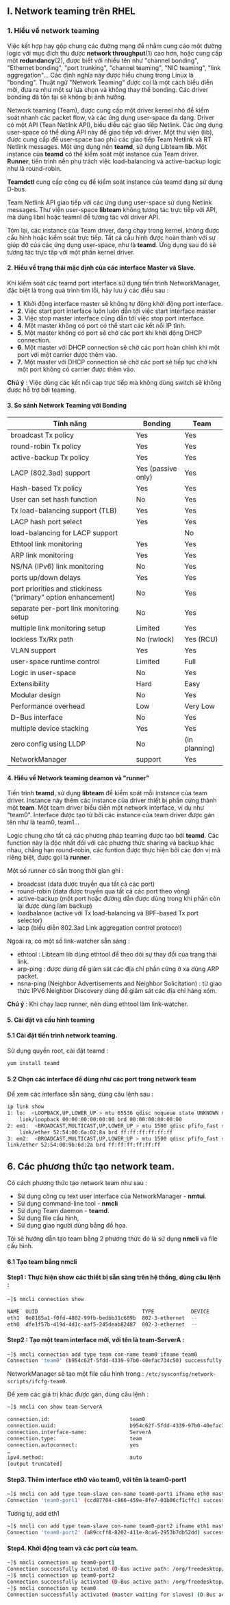 ## I. Network teaming trên RHEL
### 1. Hiểu về network teaming
Việc kết hợp hay gộp chung các đường mạng để nhằm cung cáo một đường logic với mục đích thu được **network throughput**(1) cao hơn, hoặc cung cấp một **redundancy**(2), được biết với nhiều tên như "channel bonding", "Ethernet bonding", "port trunking", "channel teaming", "NIC teaming", "link aggregation"... Các định nghĩa này được hiểu chung trong Linux là "bonding". Thuật ngữ "Network Teaming" được coi là một cách biểu diễn mới, đưa ra như một sự lựa chọn và không thay thế bonding. Các driver bonding đã tồn tại sẽ không bị ảnh hưởng.

Network teaming (Team), được cung cấp một driver kernel nhỏ để kiểm soát nhanh các packet flow, và các ứng dụng user-space đa dạng. Driver có một API (Tean Netlink API), biểu diễu các giao tiếp Netlink. Các ứng dụng user-space có thể dùng API này để giao tiếp với driver. Một thư viện (lib), được cung cấp để user-space bao phủ các giao tiếp Team Netlink và RT Netlink messages. Một ứng dụng nền **teamd**, sử dụng Libteam **lib**. Một instance của **teamd** có thể kiểm soát một instance của Team driver. **Runner**, tiến trình nền phụ trách việc load-balancing và active-backup logic như là round-robin. 

**Teamdctl** cung cấp công cụ để kiểm soát instance của teamd đang sử dụng D-bus.

Team Netlink API giao tiếp với các ứng dụng user-space sử dụng Netlink messages. Thư viện user-space **libteam** không tương tác trực tiếp với API, mà dùng libnl hoặc teamnl để tương tác với driver API.

Tóm lại, các instance của Team driver, đang chạy trong kernel, không được cấu hình hoặc kiểm soát trực tiếp. Tất cả cấu hình được hoàn thành với sự giúp đỡ của các ứng dụng user-space, như là **teamd**. Ứng dụng sau đó sẽ tương tác trực tấp với một phần kernel driver.

#### 2. Hiểu về trạng thái mặc định của các interface Master và Slave.

Khi kiểm soát các teamd port interface sử dụng tiến trình NetworkManager, đặc biệt là trong quá trình tìm lỗi, hãy lưu ý các điều sau : 

 - **1**. Khởi động interface master sẽ không tự động khởi động port interface.
 - **2**. Việc start port interface luôn luôn dẫn tới việc start interface master
 - **3**. Việc stop master interface cũng dẫn tới việc stop port interface.
 - **4**. Một master không có port có thể start các kết nối IP tĩnh.
 - **5**. Một master không có port sẽ chờ các port khi khởi động DHCP connection.
 - **6**. Một master với DHCP connection sẽ chờ các port hoàn chỉnh khi một port với một carrier được thêm vào.
 - **7**. Một master với DHCP connection sẽ chờ các port sẽ tiếp tục chờ khi một port không có carrier được thêm vào.
 
**Chú ý** : Việc dùng các kết nối cap trực tiếp mà không dùng switch sẽ không được hỗ trợ bởi teaming.

#### 3. So sánh Network Teaming với Bonding

|Tính năng|Bonding|Team|
|---------|-------|----|
|broadcast Tx policy|Yes|Yes|
|round-robin Tx policy	|Yes|Yes|
|active-backup Tx policy|Yes|Yes|
|LACP (802.3ad) support	|Yes (passive only)|Yes|
|Hash-based Tx policy	|Yes|Yes|
|User can set hash function	|No|Yes|
|Tx load-balancing support (TLB)|Yes|Yes|
|LACP hash port select	|Yes|Yes|
|load-balancing for LACP support||No	|Yes|
|Ethtool link monitoring|Yes|Yes|
|ARP link monitoring|Yes|Yes|
|NS/NA (IPv6) link monitoring|No	|Yes|
|ports up/down delays	|Yes|Yes|
|port priorities and stickiness (“primary” option enhancement)|No	|Yes|
|separate per-port link monitoring setup|No	|Yes|
|multiple link monitoring setup	|Limited|Yes|
|lockless Tx/Rx path	|No (rwlock)|Yes (RCU)|
|VLAN support	|Yes	|Yes|
|user-space runtime control	|Limited|Full|
|Logic in user-space	|No	|Yes|
|Extensibility	|Hard	|Easy|
|Modular design	|No	|Yes|
|Performance overhead|Low|Very Low|
|D-Bus interface|No	|Yes|
|multiple device stacking|Yes|Yes|
|zero config using LLDP	|No	|(in planning)|
|NetworkManager|support|Yes|Yes|

#### 4. Hiểu về Network teaming deamon và "runner"

Tiến trình **teamd**, sử dụng **libteam** để kiểm soát mỗi instance của team driver. Instance này thêm các instance của driver thiết bị phần cứng thành một **team**. Một team driver biểu diễn một network interface, ví dụ như "team0". Interface được tạo từ bởi các instance của team driver được gán tên như là team0, team1...

Logic chung cho tất cả các phương pháp teaming được tạo bởi **teamd**. Các function này là độc nhất đối với các phương thức sharing và backup khác nhau, chẳng hạn round-robin, các funtion được thực hiện bởi các đơn vị mã riêng biệt, được gọi là **runner**.

Một số runner có sẵn trong thời gian ghi : 
 -	broadcast (data được truyền qua tất cả các port)
 -	round-robin (data được truyền qua tất cả các port theo vòng)
 -	active-backup (một port hoặc đường dẫn được dùng trong khi phần còn lại được dùng làm backup)
 -	loadbalance (active với Tx load-balancing và BPF-based Tx port selector)
 -	lacp (biểu diễn 802.3ad Link aggregation control protocol)

Ngoài ra, có một số link-watcher sẵn sàng : 
 -	ethtool : Libteam lib dùng ethtool để theo dõi sự thay đổi của trạng thái link.
 -	arp-ping : được dùng để giám sát các địa chỉ phần cứng ở xa dùng ARP packet.
 -	nsna-ping (Neighbor Advertisements and Neighbor Solicitation) : từ giao thức IPV6 Neighbor Discovery dùng để giám sát các địa chỉ hàng xóm.

**Chú ý** : Khi chạy lacp runner, nên dùng ethtool làm link-watcher. 

#### 5. Cài đặt và cấu hình teaming
#### 5.1 Cài đặt tiến trình network teaming.

Sử dụng quyền root, cài đặt teamd : 

```sh
yum install teamd
```

#### 5.2 Chọn các interface để dùng như các port trong network team
Để xem các interface sẵn sàng, dùng câu lệnh sau :

```sh
ip link show
1: lo:  <LOOPBACK,UP,LOWER_UP > mtu 65536 qdisc noqueue state UNKNOWN mode DEFAULT
    link/loopback 00:00:00:00:00:00 brd 00:00:00:00:00:00
2: em1:  <BROADCAST,MULTICAST,UP,LOWER_UP > mtu 1500 qdisc pfifo_fast state UP mode DEFAULT qlen 1000
    link/ether 52:54:00:6a:02:8a brd ff:ff:ff:ff:ff:ff
3: em2:  <BROADCAST,MULTICAST,UP,LOWER_UP > mtu 1500 qdisc pfifo_fast state UP mode DEFAULT qlen 1000
link/ether 52:54:00:9b:6d:2a brd ff:ff:ff:ff:ff:ff
```
## 6. Các phương thức tạo network team.
Có cách phương thức tạo network team như sau : 

 -	Sử dụng công cụ text user interface của NetworkManager - **nmtui**.
 -	Sử dụng command-line tool - **nmcli**
 -	Sử dụng Team daemon - **teamd**.
 -	Sử dụng file cấu hình,
 -	Sử dụng giao người dùng bằng đồ họa.
 
Tôi sẽ hướng dẫn tạo team bằng 2 phương thức đó là sử dụng **nmcli** và file cấu hình.

#### 6.1 Tạo team bằng nmcli
#### Step1 : Thực hiện show các thiết bị sẵn sàng trên hệ thống, dùng câu lệnh : 

```sh
~]$ nmcli connection show

NAME  UUID                                  TYPE            DEVICE
eth1  0e8185a1-f0fd-4802-99fb-bedbb31c689b  802-3-ethernet  --
eth0  dfe1f57b-419d-4d1c-aaf5-245deab82487  802-3-ethernet  --
```
#### Step2 : Tạo một team interface mới, với tên là team-ServerA :

```sh
~]$ nmcli connection add type team con-name team0 ifname team0
Connection 'team0' (b954c62f-5fdd-4339-97b0-40efac734c50) successfully added.
```
NetworkManager sẽ tạo một file cấu hình trong : `/etc/sysconfig/network-scripts/ifcfg-team0`.

Để xem các giá trị khác được gán, dùng câu lệnh :

```sh
~]$ nmcli con show team-ServerA

connection.id:                          team0
connection.uuid:                        b954c62f-5fdd-4339-97b0-40efac734c50
connection.interface-name:              ServerA
connection.type:                        team
connection.autoconnect:                 yes
…
ipv4.method:                            auto
[output truncated]
```
#### Step3. Thêm interface eth0 vào team0, với tên là team0-port1 

```sh
~]$ nmcli con add type team-slave con-name team0-port1 ifname eth0 master team0
Connection 'team0-port1' (ccd87704-c866-459e-8fe7-01b06cf1cffc) successfully added.
```

Tương tự, add eth1 

```sh
~]$ nmcli con add type team-slave con-name team0-port2 ifname eth1 master team0
Connection 'team0-port2' (a89ccff8-8202-411e-8ca6-2953b7db52dd) successfully added.
```

#### Step4. Khởi động team và các port của team.

```sh
~]$ nmcli connection up team0-port1
Connection successfully activated (D-Bus active path: /org/freedesktop/NetworkManager/ActiveConnection/12)
~]$ nmcli connection up team0-port2
Connection successfully activated (D-Bus active path: /org/freedesktop/NetworkManager/ActiveConnection/13)
~]$ nmcli connection up team0
Connection successfully activated (master waiting for slaves) (D-Bus active path: /org/freedesktop/NetworkManager/ActiveConnection/16)


